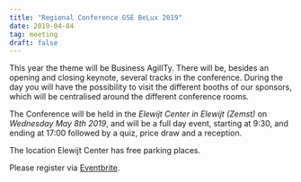 ```yaml
---
title: "Regional Conference GSE BeLux 2019"
date: 2019-04-04
tag: meeting
draft: false
---
```


This year the theme will be Business AgilITy.
There will be, besides an opening and closing keynote, several tracks in the conference.
During the day you will have the possibility to visit the different booths of our sponsors,
which will be centralised around the different conference rooms.  

The Conference will be held in the _Elewijt Center in Elewijt (Zemst)_ on _Wednesday May 8th  2019_,
and will be a full day event, starting at 9:30, and ending at 17:00 followed by a quiz, price draw and a reception.  

The location Elewijt Center has free parking places.

Please register via [Eventbrite](https://www.eventbrite.be/e/gse-regional-conference-belux-8052019-tickets-56029586000).
<pretix-widget event="https://registration.gsebelux.eu/regionalconference/2019/"></pretix-widget>
